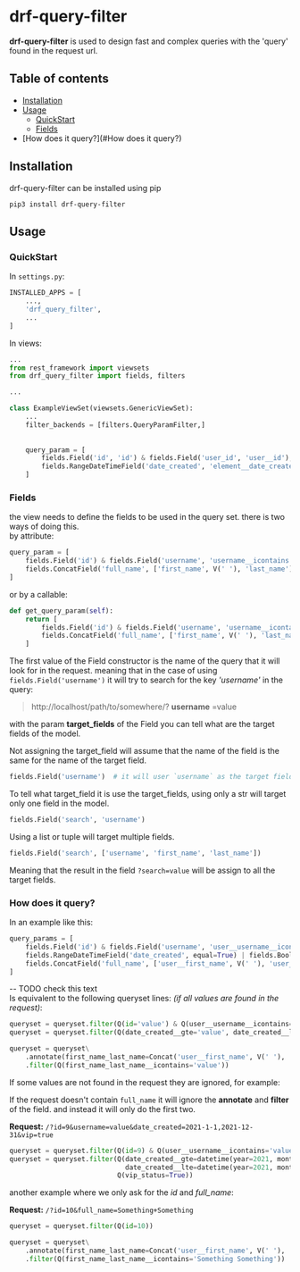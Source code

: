 # drf-query-filter

**drf-query-filter** is used to design fast and complex queries with the 'query' found in the 
request url.

## Table of contents

* [Installation](#Installation)
* [Usage](#Usage)
    * [QuickStart](#QuickStart)
    * [Fields](#Fields)
* [How does it query?](#How does it query?)

## Installation

drf-query-filter can be installed using pip

```shell
pip3 install drf-query-filter
```

## Usage

### QuickStart

In `settings.py`:

```python
INSTALLED_APPS = [
    ...,
    'drf_query_filter',
    ...
]
```

In views:

```python
...
from rest_framework import viewsets
from drf_query_filter import fields, filters

...

class ExampleViewSet(viewsets.GenericViewSet):
    ...
    filter_backends = [filters.QueryParamFilter,]
    
    
    query_param = [
        fields.Field('id', 'id') & fields.Field('user_id', 'user__id'),
        fields.RangeDateTimeField('date_created', 'element__date_created'),
    ]

```

### Fields

the view needs to define the fields to be used in the query set. there is two ways of doing this.  
by attribute:
```python
query_param = [
    fields.Field('id') & fields.Field('username', 'username__icontains'),
    fields.ConcatField('full_name', ['first_name', V(' '), 'last_name'])
]
```
or by a callable: 
```python
def get_query_param(self):
    return [
        fields.Field('id') & fields.Field('username', 'username__icontains'),
        fields.ConcatField('full_name', ['first_name', V(' '), 'last_name'])
    ]
```

The first value of the Field constructor is the name of the query that it will look for in the request.
meaning that in the case of using `fields.Field('username')` it will try to search for the key *'username'* in the query:  

> http://localhost/path/to/somewhere/? **username** =value

with the param **target_fields** of the Field you can tell what are the target fields of the model.

Not assigning the target_field will assume that the name of the field is the same for the name of the target field.
```python
fields.Field('username')  # it will user `username` as the target field.
``` 

To tell what target_field it is use the target_fields,
using only a str will target only one field in the model.
```python
fields.Field('search', 'username')
```

Using a list or tuple will target multiple fields.
```python
fields.Field('search', ['username', 'first_name', 'last_name'])
```
Meaning that the result in the field `?search=value` will be assign to all the target fields.

### How does it query?


In an example like this:

```python
query_params = [
    fields.Field('id') & fields.Field('username', 'user__username__icontains'),
    fields.RangeDateTimeField('date_created', equal=True) | fields.BooleanField('vip', 'vip_status'),
    fields.ConcatField('full_name', ['user__first_name', V(' '), 'user__last_name'], lookup='icontains'),
]
```

-- TODO  check this text  
Is equivalent to the following queryset lines: *(if all values are found in the request)*:

```python
queryset = queryset.filter(Q(id='value') & Q(user__username__icontains='value'))
queryset = queryset.filter(Q(date_created__gte='value', date_created__lte='value') | Q(vip_status='value'))

queryset = queryset\
    .annotate(first_name_last_name=Concat('user__first_name', V(' '), 'user__last_name'))\
    .filter(Q(first_name_last_name__icontains='value'))
```

If some values are not found in the request they are ignored, for example:  

If the request doesn't contain `full_name` it will ignore the **annotate** and **filter** 
of the field. and instead it will only do the first two.

**Request:** `/?id=9&username=value&date_created=2021-1-1,2021-12-31&vip=true`

```python
queryset = queryset.filter(Q(id=9) & Q(user__username__icontains='value'))
queryset = queryset.filter(Q(date_created__gte=datetime(year=2021, month=1, day=1),
                             date_created__lte=datetime(year=2021, month=12, day=1)) | 
                           Q(vip_status=True))
```

another example where we only ask for the *id* and *full_name*:

**Request:** `/?id=10&full_name=Something+Something`

```python
queryset = queryset.filter(Q(id=10))

queryset = queryset\
    .annotate(first_name_last_name=Concat('user__first_name', V(' '), 'user__last_name'))\
    .filter(Q(first_name_last_name__icontains='Something Something'))
```
